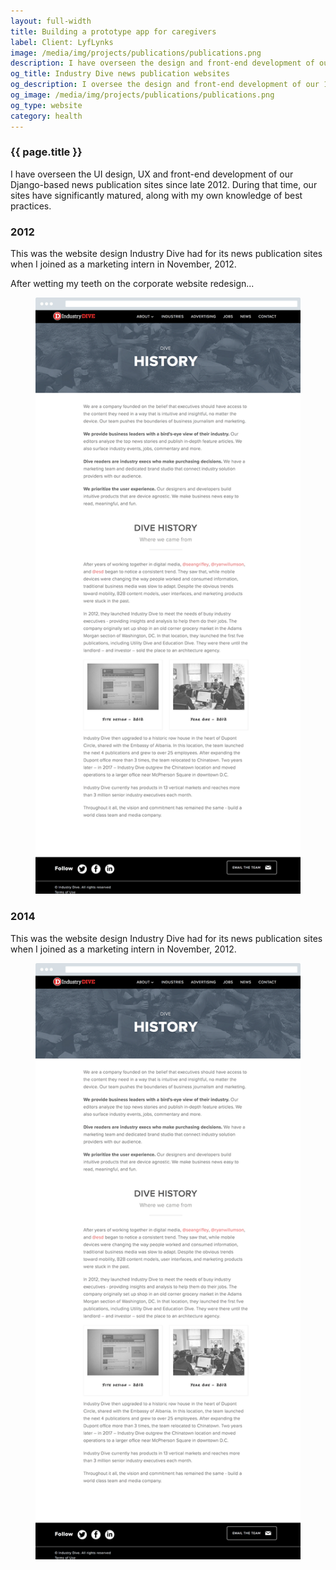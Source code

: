 ```yaml
---
layout: full-width
title: Building a prototype app for caregivers
label: Client: LyfLynks
image: /media/img/projects/publications/publications.png
description: I have overseen the design and front-end development of our 14 Django-based news publication sites since late 2012. During that time, the design team has explored CSS grid, Flex, etc.
og_title: Industry Dive news publication websites
og_description: I oversee the design and front-end development of our 14 Django-based news publications.
og_image: /media/img/projects/publications/publications.png
og_type: website
category: health
---
```


<section class="grid">
	<article>
		<h1>{{ page.title }}</h1>
		<p>I have overseen the UI design, UX and front-end development of our Django-based news publication sites since late 2012. During that time, our sites have significantly matured, along with my own knowledge of best practices.</p>
	</article>
</section>
<section class="stripe-section">
	<section class="grid-wrapper">
		<section class="project-section">
			<figcaption>
				<h3>2012</h3>
				<p>This was the website design Industry Dive had for its news publication sites when I joined as a marketing intern in November, 2012.</p>
				<p>After wetting my teeth on the corporate website redesign...</p>
			</figcaption>
			<figure>
				<img src="/media/img/projects/publications/corp-site-1.jpg" />
			</figure>
		</section>
		<section class="project-section">
			<figcaption>
				<h3>2014</h3>
				<p class="description">This was the website design Industry Dive had for its news publication sites when I joined as a marketing intern in November, 2012.</p>
			</figcaption>
			<figure>
				<img src="/media/img/projects/publications/corp-site-1.jpg" />
			</figure>
		</section>
	</section>
</section>